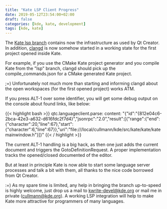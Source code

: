 ```yaml
---
title: "Kate LSP Client Progress"
date: 2019-05-12T23:54:00+02:00
draft: false
categories: [kde, kate, development]
tags: [kde, kate]
---
```


The [Kate lsp branch](https://cgit.kde.org/kate.git/log/?h=lsp) contains now the infrastructure as used by Qt Creator.
In addition, [clangd](https://clang.llvm.org/extra/clangd/) is now somehow started in a working state for the first project opened inside Kate.

For example, if you use the CMake Kate project generator and you compile Kate from the "lsp" branch, clangd should pick up the compile_commands.json for a CMake generated Kate project.

;=) Unfortunately not much more than starting and informing clangd about the open workspaces (for the first opened project) works ATM.

If you press ALT-1 over some identifier, you will get some debug output on the console about found links, like below:

{{< highlight bash >}}
qtc.languageclient.parse:   content:  "{\"id\":\"{812e04c6-2bca-42e3-a632-d616fdc2f7d4}\",\"jsonrpc\":\"2.0\",\"result\":[{\"range\":{\"end\":{\"character\":20,\"line\":67},\"start\":{\"character\":6,\"line\":67}},\"uri\":\"file:///local/cullmann/kde/src/kate/kate/katemainwindow.h\"}]}"
{{< / highlight >}}

The current ALT-1 handling is a big hack, as then one just adds the current document and triggers the GotoDefinitionRequest.
A proper implementation tracks the opened/closed documented of the editor.

But at least in principle Kate is now able to start some language server processes and talk a bit with them, all thanks to the nice code borrowed from Qt Creator.

:=) As my spare time is limited, any help in bringing the branch up-to-speed is highly welcome, just drop us a mail to [kwrite-devel@kde.org](mailto:kwrite-devel@kde.org) or mail me in private ([cullmann@kde.org](mailto:cullmann@kde.org)).
A working LSP integration will help to make Kate more attractive for programmers of many languages.
